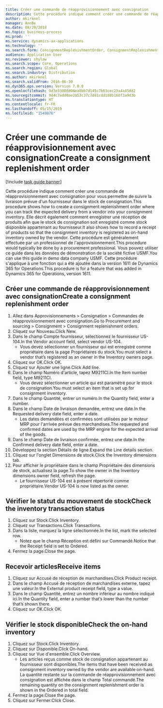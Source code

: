 ```yaml
---
title: Créer une commande de réapprovisionnement avec consignation
description: Cette procédure indique comment créer une commande de réapprovisionnement avec consignation pour vous permettre de suivre la livraison prévue d'un fournisseur dans le stock de consignation.
author: mkirknel
manager: AnnBe
ms.date: 08/29/2018
ms.topic: business-process
ms.prod: ''
ms.service: dynamics-ax-applications
ms.technology: ''
ms.search.form: ConsignmentReplenishmentOrder, ConsignmentReplenishmentOrderCreate, InventTrans, ConsignmentDraftReplenishmentOrderJournal, InventOnhandMovement, InventOnhandItem, InventItemIdLookupSimple
audience: Application User
ms.reviewer: shylaw
ms.search.scope: Core, Operations
ms.search.region: Global
ms.search.industry: Distribution
ms.author: mkirknel
ms.search.validFrom: 2016-06-30
ms.dyn365.ops.version: Version 7.0.0
ms.openlocfilehash: 9d3e33008d04ea8bb7d145c7b63cec23a4a45dd2
ms.sourcegitcommit: 9d4c7edd0ae2053c37c7d81cdd180b16bf3a9d3b
ms.translationtype: HT
ms.contentlocale: fr-FR
ms.lasthandoff: 05/15/2019
ms.locfileid: "1549876"
---
```

# <a name="create-a-consignment-replenishment-order"></a><span data-ttu-id="9f808-103">Créer une commande de réapprovisionnement avec consignation</span><span class="sxs-lookup"><span data-stu-id="9f808-103">Create a consignment replenishment order</span></span>

[!include [task guide banner](../../includes/task-guide-banner.md)]

<span data-ttu-id="9f808-104">Cette procédure indique comment créer une commande de réapprovisionnement avec consignation pour vous permettre de suivre la livraison prévue d'un fournisseur dans le stock de consignation.</span><span class="sxs-lookup"><span data-stu-id="9f808-104">This procedure shows how to create a consignment replenishment order where you can track the expected delivery from a vendor into your consignment inventory.</span></span> <span data-ttu-id="9f808-105">Elle décrit également comment enregistrer une réception de produits afin que le stock de consignation soit enregistré comme stock disponible appartenant au fournisseur.</span><span class="sxs-lookup"><span data-stu-id="9f808-105">It also shows how to record a receipt of products so that the consignment inventory is registered as on-hand inventory owned by the vendor.</span></span> <span data-ttu-id="9f808-106">Cette procédure est généralement effectuée par un professionnel de l'approvisionnement.</span><span class="sxs-lookup"><span data-stu-id="9f808-106">This procedure would typically be done by a procurement professional.</span></span> <span data-ttu-id="9f808-107">Vous pouvez utiliser ce guide dans les données de démonstration de la société fictive USMF.</span><span class="sxs-lookup"><span data-stu-id="9f808-107">You can use this guide in demo data company USMF.</span></span> <span data-ttu-id="9f808-108">Cette procédure s'applique à une fonction qui a été ajoutée dans la version 1611 de Dynamics 365 for Operations.</span><span class="sxs-lookup"><span data-stu-id="9f808-108">This procedure is for a feature that was added in Dynamics 365 for Operations, version 1611.</span></span>




## <a name="create-a-consignment-replenishment-order"></a><span data-ttu-id="9f808-109">Créer une commande de réapprovisionnement avec consignation</span><span class="sxs-lookup"><span data-stu-id="9f808-109">Create a consignment replenishment order</span></span>
1. <span data-ttu-id="9f808-110">Allez dans Approvisionnements > Consignation > Commandes de réapprovisionnement avec consignation.</span><span class="sxs-lookup"><span data-stu-id="9f808-110">Go to Procurement and sourcing > Consignment > Consignment replenishment orders.</span></span>
2. <span data-ttu-id="9f808-111">Cliquez sur Nouveau.</span><span class="sxs-lookup"><span data-stu-id="9f808-111">Click New.</span></span>
3. <span data-ttu-id="9f808-112">Dans le champ Compte fournisseur, sélectionnez le fournisseur US-104.</span><span class="sxs-lookup"><span data-stu-id="9f808-112">In the Vendor account field, select vendor US-104.</span></span>
    * <span data-ttu-id="9f808-113">Vous devez sélectionner un fournisseur qui est enregistré comme propriétaire dans la page Propriétaires du stock.</span><span class="sxs-lookup"><span data-stu-id="9f808-113">You must select a vendor that’s registered as an owner in the Inventory owners page.</span></span>  
4. <span data-ttu-id="9f808-114">Cliquez sur OK.</span><span class="sxs-lookup"><span data-stu-id="9f808-114">Click OK.</span></span>
5. <span data-ttu-id="9f808-115">Cliquez sur Ajouter une ligne.</span><span class="sxs-lookup"><span data-stu-id="9f808-115">Click Add line.</span></span>
6. <span data-ttu-id="9f808-116">Dans le champ Numéro d'article, tapez M9211CI.</span><span class="sxs-lookup"><span data-stu-id="9f808-116">In the Item number field, type M9211CI.</span></span>
    * <span data-ttu-id="9f808-117">Vous devez sélectionner un article qui est paramétré pour le stock de consignation.</span><span class="sxs-lookup"><span data-stu-id="9f808-117">You must select an item that is set up for consignment inventory.</span></span>  
7. <span data-ttu-id="9f808-118">Dans le champ Quantité, entrer un numéro.</span><span class="sxs-lookup"><span data-stu-id="9f808-118">In the Quantity field, enter a number.</span></span>
8. <span data-ttu-id="9f808-119">Dans le champ Date de livraison demandée, entrez une date.</span><span class="sxs-lookup"><span data-stu-id="9f808-119">In the Requested delivery date field, enter a date.</span></span>
    * <span data-ttu-id="9f808-120">Les dates demandées et confirmées sont utilisées par le moteur MRP pour l'arrivée prévue des marchandises.</span><span class="sxs-lookup"><span data-stu-id="9f808-120">The requested and confirmed dates are used by the MRP engine for the expected arrival of the goods.</span></span>  
9. <span data-ttu-id="9f808-121">Dans le champ Date de livraison confirmée, entrez une date.</span><span class="sxs-lookup"><span data-stu-id="9f808-121">In the Confirmed delivery date field, enter a date.</span></span>
10. <span data-ttu-id="9f808-122">Développez la section Détails de ligne.</span><span class="sxs-lookup"><span data-stu-id="9f808-122">Expand the Line details section.</span></span>
11. <span data-ttu-id="9f808-123">Cliquez sur l'onglet Dimensions de stock.</span><span class="sxs-lookup"><span data-stu-id="9f808-123">Click the Inventory dimensions tab.</span></span>
12. <span data-ttu-id="9f808-124">Pour afficher le propriétaire dans le champ Propriétaire des dimensions de stock, actualisez la page.</span><span class="sxs-lookup"><span data-stu-id="9f808-124">To show the owner in the Inventory dimensions owner field, refresh the page.</span></span>
    * <span data-ttu-id="9f808-125">Le fournisseur US-104 est à présent répertorié comme propriétaire.</span><span class="sxs-lookup"><span data-stu-id="9f808-125">Vendor US-104 is now listed as the owner.</span></span>  

## <a name="check-the-inventory-transaction-status"></a><span data-ttu-id="9f808-126">Vérifier le statut du mouvement de stock</span><span class="sxs-lookup"><span data-stu-id="9f808-126">Check the inventory transaction status</span></span>
1. <span data-ttu-id="9f808-127">Cliquez sur Stock.</span><span class="sxs-lookup"><span data-stu-id="9f808-127">Click Inventory.</span></span>
2. <span data-ttu-id="9f808-128">Cliquez sur Transactions.</span><span class="sxs-lookup"><span data-stu-id="9f808-128">Click Transactions.</span></span>
3. <span data-ttu-id="9f808-129">Dans la liste, marquez la ligne sélectionnée.</span><span class="sxs-lookup"><span data-stu-id="9f808-129">In the list, mark the selected row.</span></span>
    * <span data-ttu-id="9f808-130">Notez que le champ Réception est défini sur Commandé.</span><span class="sxs-lookup"><span data-stu-id="9f808-130">Notice that the Receipt field is set to Ordered.</span></span>  
4. <span data-ttu-id="9f808-131">Fermez la page.</span><span class="sxs-lookup"><span data-stu-id="9f808-131">Close the page.</span></span>

## <a name="receive-items"></a><span data-ttu-id="9f808-132">Recevoir articles</span><span class="sxs-lookup"><span data-stu-id="9f808-132">Receive items</span></span>
1. <span data-ttu-id="9f808-133">Cliquez sur Accusé de réception de marchandises.</span><span class="sxs-lookup"><span data-stu-id="9f808-133">Click Product receipt.</span></span>
2. <span data-ttu-id="9f808-134">Dans le champ Accusé de réception de marchandises externe, tapez une valeur.</span><span class="sxs-lookup"><span data-stu-id="9f808-134">In the External product receipt field, type a value.</span></span>
3. <span data-ttu-id="9f808-135">Dans le champ Quantité, entrez un nombre inférieur au nombre indiqué ici.</span><span class="sxs-lookup"><span data-stu-id="9f808-135">In the Quantity field, enter a number that’s lower than the number that’s shown there.</span></span> 
4. <span data-ttu-id="9f808-136">Cliquez sur OK.</span><span class="sxs-lookup"><span data-stu-id="9f808-136">Click OK.</span></span>

## <a name="check-the-on-hand-inventory"></a><span data-ttu-id="9f808-137">Vérifier le stock disponible</span><span class="sxs-lookup"><span data-stu-id="9f808-137">Check the on-hand inventory</span></span>
1. <span data-ttu-id="9f808-138">Cliquez sur Stock.</span><span class="sxs-lookup"><span data-stu-id="9f808-138">Click Inventory.</span></span>
2. <span data-ttu-id="9f808-139">Cliquez sur Disponible.</span><span class="sxs-lookup"><span data-stu-id="9f808-139">Click On-hand.</span></span>
3. <span data-ttu-id="9f808-140">Cliquez sur Vue d'ensemble.</span><span class="sxs-lookup"><span data-stu-id="9f808-140">Click Overview.</span></span>
    * <span data-ttu-id="9f808-141">Les articles reçus comme stock de consignation appartenant au fournisseur sont disponibles.</span><span class="sxs-lookup"><span data-stu-id="9f808-141">The items that have been received as consignment inventory owned by the vendor are available on-hand.</span></span> <span data-ttu-id="9f808-142">La quantité restante sur la commande de réapprovisionnement avec consignation est affichée dans le champ Total commandé.</span><span class="sxs-lookup"><span data-stu-id="9f808-142">The remaining quantity on the consignment replenishment order is shown in the Ordered in total field.</span></span>  
4. <span data-ttu-id="9f808-143">Fermez la page.</span><span class="sxs-lookup"><span data-stu-id="9f808-143">Close the page.</span></span>
5. <span data-ttu-id="9f808-144">Cliquez sur Fermer.</span><span class="sxs-lookup"><span data-stu-id="9f808-144">Click Close.</span></span>

